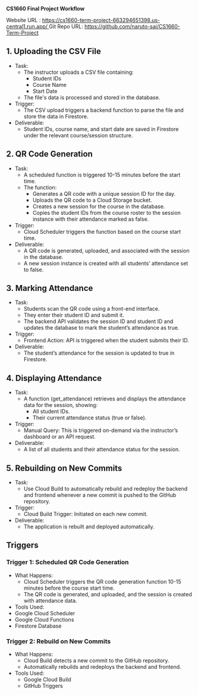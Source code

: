 ﻿**CS1660 Final Project Workflow**

Website URL : [https://cs1660-term-project-663294651398.us-central1.run.app/ ](https://cs1660-term-project-663294651398.us-central1.run.app/)
Git Repo URL: <https://github.com/naruto-sai/CS1660-Term-Project>

## 1. Uploading the CSV File
  - Task:
    - The instructor uploads a CSV file containing:
      - Student IDs
      - Course Name
      - Start Date
    - The file's data is processed and stored in the database.
  - Trigger:
    - The CSV upload triggers a backend function to parse the file and store the data in Firestore.
  - Deliverable:
    - Student IDs, course name, and start date are saved in Firestore under the relevant course/session structure.
## 2. QR Code Generation
  - Task:
    - A scheduled function is triggered 10-15 minutes before the start time.
    - The function:
      - Generates a QR code with a unique session ID for the day.
      - Uploads the QR code to a Cloud Storage bucket.
      - Creates a new session for the course in the database.
      - Copies the student IDs from the course roster to the session instance with their attendance marked as false.
  - Trigger:
    - Cloud Scheduler triggers the function based on the course start time.
  - Deliverable:
    - A QR code is generated, uploaded, and associated with the session in the database.
    - A new session instance is created with all students’ attendance set to false.
## 3. Marking Attendance
  - Task:
    - Students scan the QR code using a front-end interface.
    - They enter their student ID and submit it.
    - The backend API validates the session ID and student ID and updates the database to mark the student’s attendance as true.
  - Trigger:
    - Frontend Action: API is triggered when the student submits their ID.
  - Deliverable:
    - The student’s attendance for the session is updated to true in Firestore.
## 4. Displaying Attendance
  - Task:
    - A function (get\_attendance) retrieves and displays the attendance data for the session, showing:
        - All student IDs.
        - Their current attendance status (true or false).
  - Trigger:
    - Manual Query: This is triggered on-demand via the instructor’s dashboard or an API request.
  - Deliverable:
    - A list of all students and their attendance status for the session.
## 5. Rebuilding on New Commits
  - Task:
    - Use Cloud Build to automatically rebuild and redeploy the backend and frontend whenever a new commit is pushed to the GitHub repository.
  - Trigger:
    - Cloud Build Trigger: Initiated on each new commit.
  - Deliverable:
    - The application is rebuilt and deployed automatically.

## Triggers

### Trigger 1: Scheduled QR Code Generation

  - What Happens:
    - Cloud Scheduler triggers the QR code generation function 10-15 minutes before the course start time.
    - The QR code is generated, and uploaded, and the session is created with attendance data.
  - Tools Used:
  - Google Cloud Scheduler
  - Google Cloud Functions
  - Firestore Database

### Trigger 2: Rebuild on New Commits

  - What Happens:
    - Cloud Build detects a new commit to the GitHub repository.
    - Automatically rebuilds and redeploys the backend and frontend.
  - Tools Used:
    - Google Cloud Build
    - GitHub Triggers
